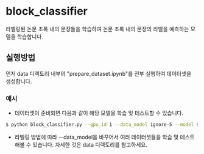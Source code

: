 # block_classifier
라벨링된 논문 초록 내의 문장들을 학습하여 논문 초록 내의 문장의 라벨을 예측하는 모델을 학습합니다.

## 실행방법
먼저 data 디렉토리 내부의 "prepare_dataset.ipynb"를 전부 실행하여 데이터셋을 생성합니다.  

### 예시
- 데이터셋이 준비되면 다음과 같이 해당 모델을 학습 및 테스트할 수 있습니다.
```bash
$ python block_classifier.py --gpu_id 1 --data_model ignore-5 --model scibert --batch_size 16 --learning_rate 1e-5
```
- 라벨링 방법에 따라 --data_model을 바꾸어서 여러 데이터셋들을 학습 및 테스트해볼 수 있습니다. 자세한 것은 data 디렉토리를 참고하세요.
